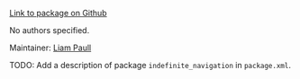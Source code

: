 <div id='indefinite_navigation-autogenerated' markdown='1'>


<!-- do not edit this file, autogenerated -->

[Link to package on Github](github:org=duckietown,repo=Software,path=20-indefinite-navigation/indefinite_navigation,branch=andrea-config)

No authors specified.

Maintainer: [Liam Paull](mailto:paull@mit.edu)

TODO: Add a description of package `indefinite_navigation` in `package.xml`.



</div>

